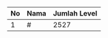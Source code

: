 | No | Nama            | Jumlah Level |
|----|-----------------|--------------|
| 1  | #    |    2527        |
